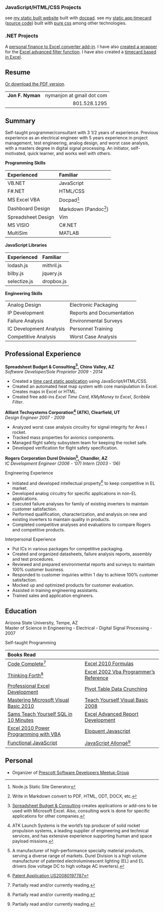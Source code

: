 ### JavaScript/HTML/CSS Projects

see [my static built website](http://spreadsheetbudget.com.s3-website-us-east-1.amazonaws.com/) built with [docpad](http://docpad.org/). see my [static app timecard](https://tiemcard.appspot.com) ([source code](https://github.com/jon49/tiem)) built with [pure css](http://purecss.io/) among other technologies.

### .NET Projects

A [personal finance to Excel converter add-in](https://github.com/jon49/FxToExcel). I have also [created a wrapper](http://www.spreadsheetbudget.com/products/scribble-filter/) for the [Excel advanced filter function](http://office.microsoft.com/en-us/excel-help/filter-by-using-advanced-criteria-HP005200178.aspx). I have also created a [timecard based in Excel](http://www.spreadsheetbudget.com/products/excel-time-card/).

## Resume

[Or download the PDF version](https://github.com/jon49/Resume/blob/master/Resume_Nyman.pdf).

<table>
<tbody>
<tr class="odd">
<td align="left"><strong>Jon F. Nyman</strong></td>
<td align="right"><script type="text/javascript">
<!--
h='&#x67;&#x6d;&#x61;&#x69;&#108;&#46;&#x63;&#x6f;&#x6d;';a='&#64;';n='&#110;&#x79;&#x6d;&#x61;&#110;&#106;&#x6f;&#110;';e=n+a+h;
document.write('<a h'+'ref'+'="ma'+'ilto'+':'+e+'">'+e+'<\/'+'a'+'>');
// -->
</script><noscript>&#110;&#x79;&#x6d;&#x61;&#110;&#106;&#x6f;&#110;&#32;&#x61;&#116;&#32;&#x67;&#x6d;&#x61;&#x69;&#108;&#32;&#100;&#x6f;&#116;&#32;&#x63;&#x6f;&#x6d;</noscript></td>
</tr>
<tr class="even">
<td align="left"></td>
<td align="right">801.528.1295</td>
</tr>
</tbody>
</table>
<h2 id="summary">Summary</h2>
<p>Self-taught programmer/consultant with 3 1/2 years of experience. Previous experience as an electrical engineer with 5 years experience in project management, test engineering, analog design, and worst case analysis, with a masters degree in digital signal processing. An initiator, self-motivated, quick learner, and works well with others.</p>
<p><strong>Programming Skills</strong></p>
<table>
<thead>
<tr class="header">
<th align="left">Experienced</th>
<th align="left">Familiar</th>
</tr>
</thead>
<tbody>
<tr class="odd">
<td align="left">VB.NET</td>
<td align="left">JavaScript</td>
</tr>
<tr class="even">
<td align="left">F#.NET</td>
<td align="left">HTML/CSS</td>
</tr>
<tr class="odd">
<td align="left">MS Excel VBA</td>
<td align="left">Docpad<a href="#fn1" class="footnoteRef" id="fnref1"><sup>1</sup></a></td>
</tr>
<tr class="even">
<td align="left">Dashboard Design</td>
<td align="left">Markdown (Pandoc<a href="#fn2" class="footnoteRef" id="fnref2"><sup>2</sup></a>)</td>
</tr>
<tr class="odd">
<td align="left">Spreadsheet Design</td>
<td align="left">Vim</td>
</tr>
<tr class="even">
<td align="left">MS VISIO</td>
<td align="left">C#.NET</td>
</tr>
<tr class="odd">
<td align="left">MultiSim</td>
<td align="left">MATLAB</td>
</tr>
</tbody>
</table>
<p><strong>JavaScript Libraries</strong></p>
<table>
<thead>
<tr class="header">
<th align="left">Experienced</th>
<th align="left">Familiar</th>
</tr>
</thead>
<tbody>
<tr class="odd">
<td align="left">lodash.js</td>
<td align="left">mithril.js</td>
</tr>
<tr class="even">
<td align="left">bilby.js</td>
<td align="left">jquery.js</td>
</tr>
<tr class="odd">
<td align="left">selectize.js</td>
<td align="left">dropbox.js</td>
</tr>
</tbody>
</table>
<p><strong>Engineering Skills</strong></p>
<table>
<tbody>
<tr class="odd">
<td align="left">Analog Design</td>
<td align="left">Electronic Packaging</td>
</tr>
<tr class="even">
<td align="left">IP Development</td>
<td align="left">Reports and Documentation</td>
</tr>
<tr class="odd">
<td align="left">Failure Analysis</td>
<td align="left">Environmental Surveys</td>
</tr>
<tr class="even">
<td align="left">IC Development Analysis</td>
<td align="left">Personnel Training</td>
</tr>
<tr class="odd">
<td align="left">Competitive Analysis</td>
<td align="left">Worst Case Analysis</td>
</tr>
</tbody>
</table>
<h2 id="professional-experience">Professional Experience</h2>
<p><strong>Spreadsheet Budget &amp; Consulting<a href="#fn3" class="footnoteRef" id="fnref3"><sup>3</sup></a>, Chino Valley, AZ</strong><br /><em>Software Developer/Sole Proprietor 2009 - 2014</em></p>
<ul>
<li>Created a <a href="https://tiemcard.appspot.com">time card static application</a> using JavaScript/HTML/CSS.</li>
<li>Created an automated heat map system with core manipulation in Excel. Creates maps in Excel or HTML.</li>
<li>Created free add-ins <em>Excel Time Card</em>, <em>KMyMoney to Excel</em>, <em>Scribble Filter</em>.</li>
</ul>
<p><strong>Alliant Techsystems Corporation<a href="#fn4" class="footnoteRef" id="fnref4"><sup>4</sup></a> (ATK), Clearfield, UT</strong><br /><em>Design Engineer 2007 - 2009</em></p>
<ul>
<li>Analyzed worst case analysis circuitry for signal integrity for Ares I rocket.</li>
<li>Tracked mass properties for avionics components.</li>
<li>Managed flight safety subsystem team for keeping the rocket safe.</li>
<li>Developed verification for flight safety specification.</li>
</ul>
<p><strong>Rogers Corporation Durel Division<a href="#fn5" class="footnoteRef" id="fnref5"><sup>5</sup></a>, Chandler, AZ</strong><br /><em>IC Development Engineer (2006 - ’07) Intern (2003 - ’06)</em></p>
<p>Engineering Experience</p>
<ul>
<li>Initiated and developed intellectual property<a href="#fn6" class="footnoteRef" id="fnref6"><sup>6</sup></a> to keep competitive in EL market.</li>
<li>Developed analog circuitry for specific applications in non-EL applications.</li>
<li>Executed failure analyses for family of existing inverters to maintain customer satisfaction.</li>
<li>Performed qualification, characterization, and analysis on new and existing inverters to maintain quality in products.</li>
<li>Completed competitive analyses and evaluations to compare Rogers and competitive products.</li>
</ul>
<p>Interpersonal Experience</p>
<ul>
<li>Put ICs in various packages for competitive packaging.</li>
<li>Created and organized datasheets, failure analysis reports, assembly and test procedures.</li>
<li>Reviewed and prepared environmental reports and surveys to maintain 100% customer business.</li>
<li>Responded to customer inquiries within 1 day to achieve 100% customer satisfaction.</li>
<li>Mocked up and optimized products for customer evaluation.</li>
<li>Assisted in training engineering assistants.</li>
<li>Trained sales and application engineers.</li>
</ul>
<h2 id="education">Education</h2>
<p>Arizona State University, Tempe, AZ<br />Master of Science in Engineering - Electrical - Digital Signal Processing - 2007</p>
<p>Self-taught Programming</p>
<p></p>
<table>
<thead>
<tr class="header">
<th align="left"><strong>Books Read</strong></th>
<th align="left"></th>
</tr>
</thead>
<tbody>
<tr class="odd">
<td align="left"><a href="http://www.amazon.com/Code-Complete-Practical-Handbook-Construction/dp/0735619670">Code Complete</a><a href="#fn7" class="footnoteRef" id="fnref7"><sup>7</sup></a></td>
<td align="left"><a href="http://www.amazon.com/Excel-2010-Formulas-Spreadsheets-Bookshelf/dp/0470475366">Excel 2010 Formulas</a></td>
</tr>
<tr class="even">
<td align="left"><a href="http://www.amazon.com/Thinking-Forth-Leo-Brodie/dp/0976458705">Thinking Forth</a><a href="#fn8" class="footnoteRef" id="fnref8"><sup>8</sup></a></td>
<td align="left"><a href="https://www.goodreads.com/book/show/861942.Excel_2002_Vba_Programmer_s_Reference">Excel 2002 Vba Programmer’s Reference</a></td>
</tr>
<tr class="odd">
<td align="left"><a href="http://www.amazon.com/Professional-Excel-Development-Definitive-Applications/dp/0321508793">Professional Excel Development</a></td>
<td align="left"><a href="https://www.goodreads.com/book/show/418165.Pivot_Table_Data_Crunching">Pivot Table Data Crunching</a></td>
</tr>
<tr class="even">
<td align="left"><a href="http://www.amazon.com/Mastering-Microsoft-Visual-Basic-2010/dp/0470532874">Mastering Microsoft Visual Basic 2010</a></td>
<td align="left"><a href="https://www.goodreads.com/book/show/3138810-sams-teach-yourself-visual-basic-2008-in-24-hours">Teach Yourself Visual Basic 2008</a></td>
</tr>
<tr class="odd">
<td align="left"><a href="https://www.goodreads.com/book/show/173346.Sams_Teach_Yourself_SQL_in_10_Minutes">Sams Teach Yourself SQL in 10 Minutes</a></td>
<td align="left"><a href="https://www.goodreads.com/book/show/1035746.Excel_Advanced_Report_Development">Excel Advanced Report Development</a></td>
</tr>
<tr class="even">
<td align="left"><a href="http://www.amazon.com/Excel-Power-Programming-Spreadsheets-Bookshelf/dp/0470475358">Excel 2010 Power Programming with VBA</a></td>
<td align="left"><a href="http://eloquentjavascript.net/contents.html">Eloquent Javascript</a></td>
</tr>
<tr class="odd">
<td align="left"><a href="http://www.amazon.com/Functional-JavaScript-Introducing-Programming-Underscore-js-ebook/dp/B00D624AQO">Functional JavaScript</a></td>
<td align="left"><a href="https://leanpub.com/javascript-allonge">JavaScript Allongé</a><a href="#fn9" class="footnoteRef" id="fnref9"><sup>9</sup></a></td>
</tr>
</tbody>
</table>
<h2 id="personal">Personal</h2>
<ul>
<li>Organizer of <a href="http://prescottprogrammers.com/">Prescott Software Developers Meetup Group</a></li>
</ul>
<div class="footnotes">
<hr />
<ol>
<li id="fn1"><p>Node.js Static Site Generator<a href="#fnref1">↩</a></p></li>
<li id="fn2"><p>Write in Markdown convert to PDF, HTML, ODT, DOCX, etc.<a href="#fnref2">↩</a></p></li>
<li id="fn3"><p><a href="www.SpreadsheetBudget.com">Spreadsheet Budget &amp; Consulting</a> creates applications or add-ons to be used with Microsoft Excel. Also, consulting work is done for specific applications for other companies.<a href="#fnref3">↩</a></p></li>
<li id="fn4"><p>ATK Launch Systems is the world’s top producer of solid rocket propulsion systems, a leading supplier of engineering and technical services, and has extensive experience supporting human and space payload missions.<a href="#fnref4">↩</a></p></li>
<li id="fn5"><p>A manufacturer of high-performance specialty material products, serving a diverse range of markets. Durel Division is a high volume manufacturer of patented electroluminescent lighting (EL) and EL drivers (low voltage DC to high voltage AC inverters).<a href="#fnref5">↩</a></p></li>
<li id="fn6"><p><a href="http://www.google.com/patents/US20080197787">Patent Application US20080197787</a><a href="#fnref6">↩</a></p></li>
<li id="fn7"><p>Partially read and/or currently reading.<a href="#fnref7">↩</a></p></li>
<li id="fn8"><p>Partially read and/or currently reading.<a href="#fnref8">↩</a></p></li>
<li id="fn9"><p>Partially read and/or currently reading.<a href="#fnref9">↩</a></p></li>
</ol>
</div>

